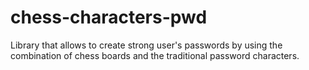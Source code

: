 # chess-characters-pwd
Library that allows to create strong user's passwords by using the combination of chess boards and the traditional password characters.
